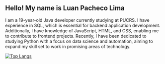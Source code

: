 ## Hello! My name is Luan Pacheco Lima



I am a 19-year-old Java developer currently studying at PUCRS. I have experience in SQL, which is essential for backend application development. Additionally, I have knowledge of JavaScript, HTML, and CSS, enabling me to contribute to frontend projects. Recently, I have been dedicated to studying Python with a focus on data science and automation, aiming to expand my skill set to work in promising areas of technology.




[![Top Langs](https://github-readme-stats.vercel.app/api/top-langs/?username=Luanpaacheco&layout=compact&theme=blue_navy)](https://github.com/anuraghazra/github-readme-stats)
  
